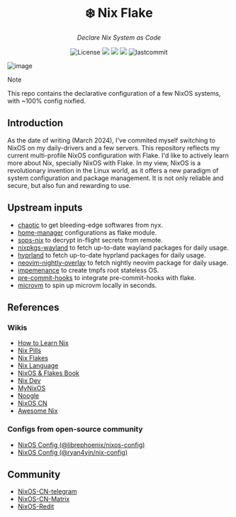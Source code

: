 <h1 align="center">❄️ Nix Flake</h1>
<p align="center">
    <em>Declare Nix System as Code</em>
</p>
<p align="center">
  <img src="https://custom-icon-badges.herokuapp.com/github/license/yqlbu/nixos-config?style=flat&logo=law&colorA=24273A&color=blue" alt="License"/>
  <img src="https://custom-icon-badges.herokuapp.com/badge/Hyprland-latest-000.svg?style=flat&logo=hypr&colorA=24273A&colorB=6CC5D9&logoColor=CAD3F5"/>
  <img src="https://img.shields.io/static/v1?label=Nix Flake&message=check&style=flat&logo=nixos&colorA=24273A&colorB=9173ff&logoColor=CAD3F5">
  <img src="https://img.shields.io/badge/NixOS-unstable-informational.svg?style=flat&logo=nixos&logoColor=CAD3F5&colorA=24273A&colorB=8AADF4">
  <img src="https://custom-icon-badges.herokuapp.com/github/last-commit/yqlbu/nixos-config?style=flat&logo=history&colorA=24273A&colorB=C4EEF2" alt="lastcommit"/>
</p>

![image](https://github.com/yqlbu/nixos-config/assets/31861128/f73eb978-99db-4c25-958e-c95906850075)

> [!NOTE]
> This repo contains the declarative configuration of a few NixOS systems, with ~100% config nixfied.

## Introduction

As the date of writing (March 2024), I've commited myself switching to NixOS on my daily-drivers and a few servers. This repository reflects my current multi-profile NixOS configuration with Flake. I'd like to actively learn more about Nix, specially NixOS with Flake. In my view, NixOS is a revolutionary invention in the Linux world, as it offers a new paradigm of system configuration and package management. It is not only reliable and secure, but also fun and rewarding to use.

## Upstream inputs

- [chaotic](https://github.com/chaotic-cx/nyx) to get bleeding-edge softwares from nyx.
- [home-manager](https://github.com/nix-community/home-manager) configurations as flake module.
- [sops-nix](https://github.com/Mic92/sops-nix) to decrypt in-flight secrets from remote.
- [nixpkgs-wayland](https://github.com/nix-community/nixpkgs-wayland) to fetch up-to-date wayland packages for daily usage.
- [hyprland](https://github.com/hyprwm/Hyprland) to fetch up-to-date hyprland packages for daily usage.
- [neovim-nightly-overlay](https://github.com/nix-community/neovim-nightly-overlay) to fetch nightly neovim package for daily usage.
- [impemenance](https://github.com/nix-community/impermanence) to create tmpfs root stateless OS.
- [pre-commit-hooks](https://github.com/cachix/pre-commit-hooks.nix) to integrate pre-commit-hooks with flake.
- [microvm](https://github.com/astro/microvm.nix) to spin up microvm locally in seconds.

## References

### Wikis

- [How to Learn Nix](https://ianthehenry.com/posts/how-to-learn-nix)
- [Nix Pills](https://nixos.org/guides/nix-pills/index.html)
- [Nix Flakes](https://nixos.wiki/wiki/Flakes)
- [Nix Language](https://nixos.org/manual/nix/stable/language/)
- [NixOS & Flakes Book](https://nixos-and-flakes.thiscute.world/)
- [Nix Dev](https://nix.dev/)
- [MyNixOS](https://mynixos.com/)
- [Noogle](https://noogle.dev/)
- [NixOS CN](https://nixos-cn.org/)
- [Awesome Nix](https://github.com/nix-community/awesome-nix)

### Configs from open-source community

- [NixOS Config (@librephoenix/nixos-config)](https://github.com/librephoenix/nixos-config)
- [NixOS Config (@ryan4yin/nix-config)](https://github.com/ryan4yin/nix-config)

## Community

- [NixOS-CN-telegram](https://t.me/nixos_zhcn)
- [NixOS-CN-Matrix](https://matrix.to/#/%23zh-cn:nixos.org)
- [NixOS-Redit](https://www.reddit.com/r/NixOS/)
